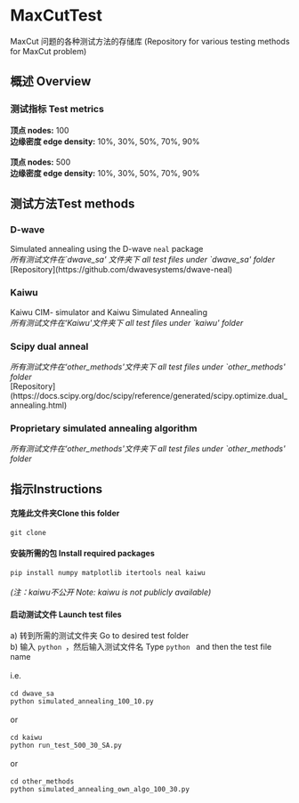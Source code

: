# MaxCutTest
 MaxCut 问题的各种测试方法的存储库 (Repository for various testing methods for MaxCut problem)

<h2> 概述 Overview </h2>
<h3>测试指标 Test metrics</h3>
 
 
 <b>顶点 nodes:</b> 100
 <br>
 <b>边缘密度 edge density:</b> 10%, 30%, 50%, 70%, 90%
 <br><br>
 <b>顶点 nodes:</b> 500
 <br>
 <b>边缘密度 edge density:</b> 10%, 30%, 50%, 70%, 90%
 
 
<h2>测试方法Test methods</h2>
<h3>D-wave </h3>
Simulated annealing using the D-wave <code>neal</code> package<br>
<em>所有测试文件在`dwave_sa' 文件夹下 all test files under `dwave_sa' folder</em> 
<br>
[Repository](https://github.com/dwavesystems/dwave-neal)

<h3>Kaiwu </h3>
Kaiwu CIM- simulator and Kaiwu Simulated Annealing  <br>
<em>所有测试文件在‘Kaiwu'文件夹下 all test files under `kaiwu' folder</em> 

<h3> Scipy dual anneal </h3>
<em> 所有测试文件在‘other_methods'文件夹下 all test files under `other_methods' folder</em> 
<br>
[Repository](https://docs.scipy.org/doc/scipy/reference/generated/scipy.optimize.dual_annealing.html)
<h3> Proprietary simulated annealing algorithm </h3>
<em> 所有测试文件在‘other_methods'文件夹下 all test files under `other_methods' folder</em> 

 <h2>指示Instructions</h2>
 <h4>克隆此文件夹Clone this folder</h4>
   <code>git clone</code>  

<h4>安装所需的包 Install required packages </h4>
  <code>pip install numpy matplotlib itertools neal kaiwu</code> <br><br>
 <em> (注：kaiwu不公开 Note: kaiwu is not publicly available)</em>
  <h4>启动测试文件 Launch test files</h4>
  a) 转到所需的测试文件夹 Go to desired test folder <br>
 b) 输入 <code>python </code>，然后输入测试文件名 Type <code>python </code> and then the test file name <br>
<br>
i.e. <br><br> 
<code>cd dwave_sa</code><br>
<code>python simulated_annealing_100_10.py</code>
<br><br>
or
<br><br>
<code>cd kaiwu</code><br>
<code>python run_test_500_30_SA.py</code>
<br><br>
or
<br><br>
<code>cd other_methods</code><br>
<code>python simulated_annealing_own_algo_100_30.py</code>
